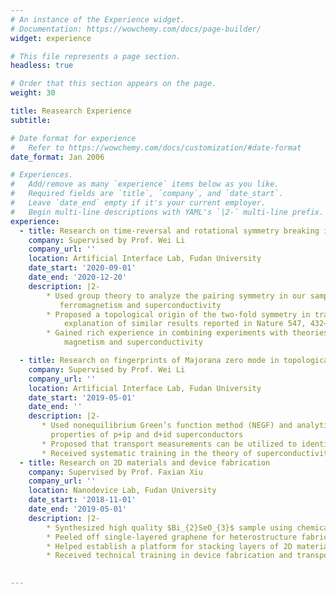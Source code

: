 ```yaml
---
# An instance of the Experience widget.
# Documentation: https://wowchemy.com/docs/page-builder/
widget: experience

# This file represents a page section.
headless: true

# Order that this section appears on the page.
weight: 30

title: Reasearch Experience
subtitle:

# Date format for experience
#   Refer to https://wowchemy.com/docs/customization/#date-format
date_format: Jan 2006

# Experiences.
#   Add/remove as many `experience` items below as you like.
#   Required fields are `title`, `company`, and `date_start`.
#   Leave `date_end` empty if it's your current employer.
#   Begin multi-line descriptions with YAML's `|2-` multi-line prefix.
experience:
  - title: Research on time-reversal and rotational symmetry breaking in superconductors
    company: Supervised by Prof. Wei Li
    company_url: ''
    location: Artificial Interface Lab, Fudan University
    date_start: '2020-09-01'
    date_end: '2020-12-20'
    description: |2-
        * Used group theory to analyze the pairing symmetry in our sample and help explain the coexistence of
           ferromagnetism and superconductivity 
        * Proposed a topological origin of the two-fold symmetry in transverse resistance, which provided a new
            explanation of similar results reported in Nature 547, 432–435 (2017) 
        * Gained rich experience in combining experiments with theories to better understand interplay between
            magnetism and superconductivity    

  - title: Research on fingerprints of Majorana zero mode in topological superconductors
    company: Supervised by Prof. Wei Li
    company_url: ''
    location: Artificial Interface Lab, Fudan University
    date_start: '2019-05-01'
    date_end: ''
    description: |2-
       * Used nonequilibrium Green’s function method (NEGF) and analytical methods to calculate the transport
         properties of p+ip and d+id superconductors 
       * Proposed that transport measurements can be utilized to identify the existence of Majorana zero mode in p+ip and d+id superconductors 
       * Received systematic training in the theory of superconductivity
  - title: Research on 2D materials and device fabrication
    company: Supervised by Prof. Faxian Xiu
    company_url: ''
    location: Nanodevice Lab, Fudan University
    date_start: '2018-11-01'
    date_end: '2019-05-01'
    description: |2-
        * Synthesized high quality $Bi_{2}SeO_{3}$ sample using chemical vapor deposition method (CVD)
        * Peeled off single-layered graphene for heterostructure fabrication 
        * Helped establish a platform for stacking layers of 2D materials controlled by LabView 
        * Received technical training in device fabrication and transport measurementTaught electronic         engineering and researched semiconductor physics

  
---
```

